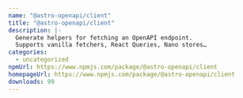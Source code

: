 ```yaml
---
name: "@astro-openapi/client"
title: "@astro-openapi/client"
description: |-
  Generate helpers for fetching an OpenAPI endpoint.
  Supports vanilla fetchers, React Queries, Nano stores…
categories:
  - uncategorized
npmUrl: https://www.npmjs.com/package/@astro-openapi/client
homepageUrl: https://www.npmjs.com/package/@astro-openapi/client
downloads: 99
---
```

